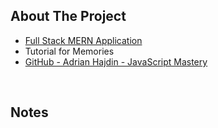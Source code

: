 ## About The Project

- [Full Stack MERN Application](https://www.youtube.com/playlist?list=PL6QREj8te1P7VSwhrMf3D3Xt4V6_SRkhu)
- Tutorial for Memories
- [GitHub - Adrian Hajdin - JavaScript Mastery ](https://github.com/adrianhajdin)

&nbsp;

## Notes

&nbsp;
